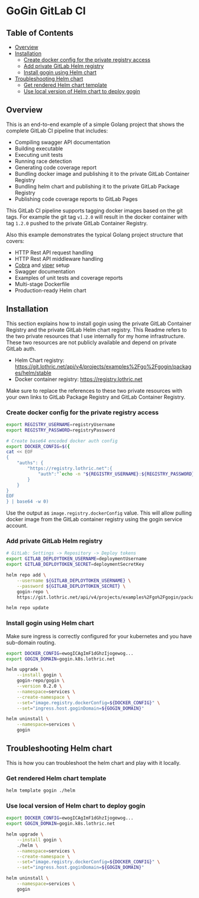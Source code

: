 # GoGin GitLab CI <!-- omit from toc -->

## Table of Contents <!-- omit from toc -->

- [Overview](#overview)
- [Installation](#installation)
  - [Create docker config for the private registry access](#create-docker-config-for-the-private-registry-access)
  - [Add private GitLab Helm registry](#add-private-gitlab-helm-registry)
  - [Install gogin using Helm chart](#install-gogin-using-helm-chart)
- [Troubleshooting Helm chart](#troubleshooting-helm-chart)
  - [Get rendered Helm chart template](#get-rendered-helm-chart-template)
  - [Use local version of Helm chart to deploy gogin](#use-local-version-of-helm-chart-to-deploy-gogin)

## Overview

This is an end-to-end example of a simple Golang project that shows the complete GitLab CI pipeline that includes: 
- Compiling swagger API documentation
- Building executable
- Executing unit tests
- Running race detection
- Generating code coverage report
- Bundling docker image and publishing it to the private GitLab Container Registry
- Bundling helm chart and publishing it to the private GitLab Package Registry
- Publishing code coverage reports to GitLab Pages

This GitLab CI pipeline supports tagging docker images based on the git tags.
For example the git tag `v1.2.0` will result in the docker container with tag `1.2.0` pushed to the private GitLab Container Registry.

Also this example demonstrates the typical Golang project structure that covers:
- HTTP Rest API request handling
- HTTP Rest API middleware handling
- [Cobra](https://github.com/spf13/cobra) and [viper](https://github.com/spf13/viper) setup
- Swagger documentation
- Examples of unit tests and coverage reports
- Multi-stage Dockerfile
- Production-ready Helm chart

## Installation

This section explains how to install gogin using the private GitLab Container Registry and the private GitLab Helm chart registry.
This Readme refers to the two private resources that I use internally for my home infrastructure. These two resources are not publicly available and depend on private GitLab auth.
- Helm Chart registry: https://git.lothric.net/api/v4/projects/examples%2Fgo%2Fgogin/packages/helm/stable
- Docker container registry: https://registry.lothric.net

Make sure to replace the references to these two private resources with your own links to GitLab Package Registry and GitLab Container Registry.

### Create docker config for the private registry access

```bash
export REGISTRY_USERNAME=registryUsername
export REGISTRY_PASSWORD=registryPassword 

# Create base64 encoded docker auth config
export DOCKER_CONFIG=$({
cat << EOF
{
    "auths": {
        "https://registry.lothric.net":{
            "auth":"`echo -n "${REGISTRY_USERNAME}:${REGISTRY_PASSWORD}" | base64 -w 0`"
        }
    }
}
EOF
} | base64 -w 0)
```

Use the output as `image.registry.dockerConfig` value. This will allow pulling docker image from the GitLab container registry using the gogin service account.

### Add private GitLab Helm registry

```sh
# GitLab: Settings -> Repository -> Deploy tokens
export GITLAB_DEPLOYTOKEN_USERNAME=deploymentUsername
export GITLAB_DEPLOYTOKEN_SECRET=deploymentSecretKey

helm repo add \
    --username ${GITLAB_DEPLOYTOKEN_USERNAME} \
    --password ${GITLAB_DEPLOYTOKEN_SECRET} \
    gogin-repo \
    https://git.lothric.net/api/v4/projects/examples%2Fgo%2Fgogin/packages/helm/stable

helm repo update
```

### Install gogin using Helm chart

Make sure ingress is correctly configured for your kubernetes and you have sub-domain routing.

```sh
export DOCKER_CONFIG=ewogICAgImF1dGhzIjogewog...
export GOGIN_DOMAIN=gogin.k8s.lothric.net

helm upgrade \
    --install gogin \
    gogin-repo/gogin \
    --version 0.2.0 \
    --namespace=services \
    --create-namespace \
    --set="image.registry.dockerConfig=${DOCKER_CONFIG}" \
    --set="ingress.host.goginDomain=${GOGIN_DOMAIN}"

helm uninstall \
    --namespace=services \
    gogin
```

## Troubleshooting Helm chart

This is how you can troubleshoot the helm chart and play with it locally.

### Get rendered Helm chart template

```sh
helm template gogin ./helm
```

### Use local version of Helm chart to deploy gogin

```sh
export DOCKER_CONFIG=ewogICAgImF1dGhzIjogewog...
export GOGIN_DOMAIN=gogin.k8s.lothric.net

helm upgrade \
    --install gogin \
    ./helm \
    --namespace=services \
    --create-namespace \
    --set="image.registry.dockerConfig=${DOCKER_CONFIG}" \
    --set="ingress.host.goginDomain=${GOGIN_DOMAIN}"

helm uninstall \
    --namespace=services \
    gogin
```